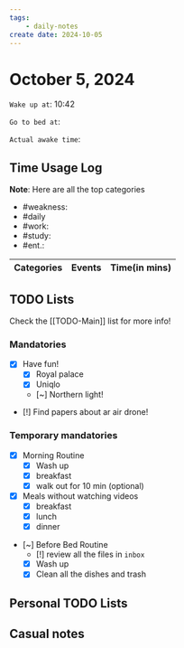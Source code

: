 ```yaml
---
tags: 
    - daily-notes
create date: 2024-10-05
---
```


# October 5, 2024

`Wake up at`: 10:42

`Go to bed at`: 

`Actual awake time`: 

## Time Usage Log

**Note**: Here are all the top categories

- #weakness: 
- #daily
- #work:
- #study:
- #ent.:

| Categories | Events | Time(in mins) |
|------------|--------|---------------|


## TODO Lists

Check the [[TODO-Main]] list for more info!

### Mandatories

- [x] Have fun!
    - [x] Royal palace
    - [x] Uniqlo
    - [~] Northern light!
- [!] Find papers about ar air drone!

### Temporary mandatories

- [x] Morning Routine 
    - [x] Wash up
    - [x] breakfast
    - [x] walk out for 10 min (optional)

- [x] Meals without watching videos
    - [x] breakfast
    - [x] lunch
    - [x] dinner

- [~] Before Bed Routine
    - [!] review all the files in `inbox`
    - [x] Wash up
    - [x] Clean all the dishes and trash
    
## Personal TODO Lists

## Casual notes
